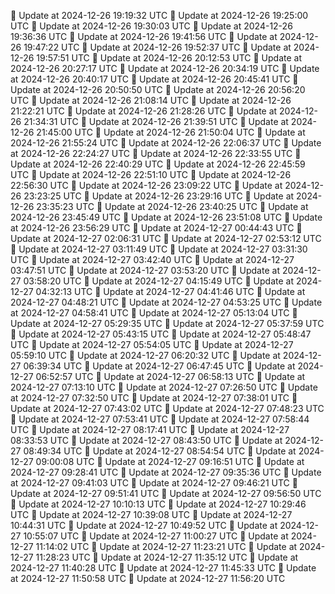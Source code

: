🔄 Update at 2024-12-26 19:19:32 UTC
🔄 Update at 2024-12-26 19:25:00 UTC
🔄 Update at 2024-12-26 19:30:03 UTC
🔄 Update at 2024-12-26 19:36:36 UTC
🔄 Update at 2024-12-26 19:41:56 UTC
🔄 Update at 2024-12-26 19:47:22 UTC
🔄 Update at 2024-12-26 19:52:37 UTC
🔄 Update at 2024-12-26 19:57:51 UTC
🔄 Update at 2024-12-26 20:12:53 UTC
🔄 Update at 2024-12-26 20:27:17 UTC
🔄 Update at 2024-12-26 20:34:19 UTC
🔄 Update at 2024-12-26 20:40:17 UTC
🔄 Update at 2024-12-26 20:45:41 UTC
🔄 Update at 2024-12-26 20:50:50 UTC
🔄 Update at 2024-12-26 20:56:20 UTC
🔄 Update at 2024-12-26 21:08:14 UTC
🔄 Update at 2024-12-26 21:22:21 UTC
🔄 Update at 2024-12-26 21:28:26 UTC
🔄 Update at 2024-12-26 21:34:31 UTC
🔄 Update at 2024-12-26 21:39:51 UTC
🔄 Update at 2024-12-26 21:45:00 UTC
🔄 Update at 2024-12-26 21:50:04 UTC
🔄 Update at 2024-12-26 21:55:24 UTC
🔄 Update at 2024-12-26 22:06:37 UTC
🔄 Update at 2024-12-26 22:24:27 UTC
🔄 Update at 2024-12-26 22:33:55 UTC
🔄 Update at 2024-12-26 22:40:29 UTC
🔄 Update at 2024-12-26 22:45:59 UTC
🔄 Update at 2024-12-26 22:51:10 UTC
🔄 Update at 2024-12-26 22:56:30 UTC
🔄 Update at 2024-12-26 23:09:22 UTC
🔄 Update at 2024-12-26 23:23:25 UTC
🔄 Update at 2024-12-26 23:29:16 UTC
🔄 Update at 2024-12-26 23:35:23 UTC
🔄 Update at 2024-12-26 23:40:25 UTC
🔄 Update at 2024-12-26 23:45:49 UTC
🔄 Update at 2024-12-26 23:51:08 UTC
🔄 Update at 2024-12-26 23:56:29 UTC
🔄 Update at 2024-12-27 00:44:43 UTC
🔄 Update at 2024-12-27 02:06:31 UTC
🔄 Update at 2024-12-27 02:53:12 UTC
🔄 Update at 2024-12-27 03:11:49 UTC
🔄 Update at 2024-12-27 03:31:30 UTC
🔄 Update at 2024-12-27 03:42:40 UTC
🔄 Update at 2024-12-27 03:47:51 UTC
🔄 Update at 2024-12-27 03:53:20 UTC
🔄 Update at 2024-12-27 03:58:20 UTC
🔄 Update at 2024-12-27 04:15:49 UTC
🔄 Update at 2024-12-27 04:32:13 UTC
🔄 Update at 2024-12-27 04:41:46 UTC
🔄 Update at 2024-12-27 04:48:21 UTC
🔄 Update at 2024-12-27 04:53:25 UTC
🔄 Update at 2024-12-27 04:58:41 UTC
🔄 Update at 2024-12-27 05:13:04 UTC
🔄 Update at 2024-12-27 05:29:35 UTC
🔄 Update at 2024-12-27 05:37:59 UTC
🔄 Update at 2024-12-27 05:43:15 UTC
🔄 Update at 2024-12-27 05:48:47 UTC
🔄 Update at 2024-12-27 05:54:05 UTC
🔄 Update at 2024-12-27 05:59:10 UTC
🔄 Update at 2024-12-27 06:20:32 UTC
🔄 Update at 2024-12-27 06:39:34 UTC
🔄 Update at 2024-12-27 06:47:45 UTC
🔄 Update at 2024-12-27 06:52:57 UTC
🔄 Update at 2024-12-27 06:58:13 UTC
🔄 Update at 2024-12-27 07:13:10 UTC
🔄 Update at 2024-12-27 07:26:50 UTC
🔄 Update at 2024-12-27 07:32:50 UTC
🔄 Update at 2024-12-27 07:38:01 UTC
🔄 Update at 2024-12-27 07:43:02 UTC
🔄 Update at 2024-12-27 07:48:23 UTC
🔄 Update at 2024-12-27 07:53:41 UTC
🔄 Update at 2024-12-27 07:58:44 UTC
🔄 Update at 2024-12-27 08:17:41 UTC
🔄 Update at 2024-12-27 08:33:53 UTC
🔄 Update at 2024-12-27 08:43:50 UTC
🔄 Update at 2024-12-27 08:49:34 UTC
🔄 Update at 2024-12-27 08:54:54 UTC
🔄 Update at 2024-12-27 09:00:08 UTC
🔄 Update at 2024-12-27 09:16:51 UTC
🔄 Update at 2024-12-27 09:28:41 UTC
🔄 Update at 2024-12-27 09:35:36 UTC
🔄 Update at 2024-12-27 09:41:03 UTC
🔄 Update at 2024-12-27 09:46:21 UTC
🔄 Update at 2024-12-27 09:51:41 UTC
🔄 Update at 2024-12-27 09:56:50 UTC
🔄 Update at 2024-12-27 10:10:13 UTC
🔄 Update at 2024-12-27 10:29:46 UTC
🔄 Update at 2024-12-27 10:39:08 UTC
🔄 Update at 2024-12-27 10:44:31 UTC
🔄 Update at 2024-12-27 10:49:52 UTC
🔄 Update at 2024-12-27 10:55:07 UTC
🔄 Update at 2024-12-27 11:00:27 UTC
🔄 Update at 2024-12-27 11:14:02 UTC
🔄 Update at 2024-12-27 11:23:21 UTC
🔄 Update at 2024-12-27 11:28:23 UTC
🔄 Update at 2024-12-27 11:35:12 UTC
🔄 Update at 2024-12-27 11:40:28 UTC
🔄 Update at 2024-12-27 11:45:33 UTC
🔄 Update at 2024-12-27 11:50:58 UTC
🔄 Update at 2024-12-27 11:56:20 UTC
